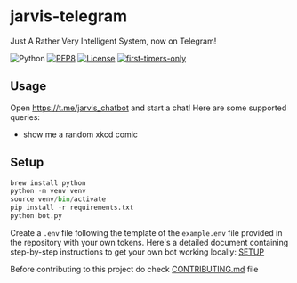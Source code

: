 # jarvis-telegram

Just A Rather Very Intelligent System, now on Telegram!

![Python](https://img.shields.io/badge/python-3.7-blue.svg)
[![PEP8](https://img.shields.io/badge/code%20style-pep8-orange.svg)](https://www.python.org/dev/peps/pep-0008/)
[![License](https://img.shields.io/badge/license-MIT-blue.svg)](https://raw.githubusercontent.com/the-vision/jarvis-telegram/master/LICENSE)
[![first-timers-only](https://img.shields.io/badge/first--timers--only-friendly-blue.svg?style=flat-square)](https://www.firsttimersonly.com/)

## Usage

Open https://t.me/jarvis_chatbot and start a chat! Here are some supported queries:
* show me a random xkcd comic

## Setup

```python
brew install python
python -m venv venv
source venv/bin/activate
pip install -r requirements.txt
python bot.py
```

Create a `.env` file following the template of the `example.env` file provided in the repository with your own tokens. Here's a detailed document containing step-by-step instructions to get your own bot working locally: [SETUP](SETUP.md)

Before contributing to this project do check [CONTRIBUTING.md](https://github.com/the-vision/jarvis-telegram/blob/master/CONTRIBUTING.md) file
